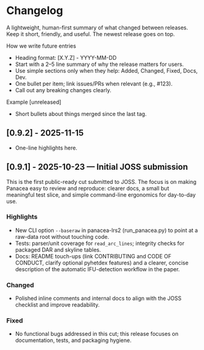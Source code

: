# Changelog

A lightweight, human-first summary of what changed between releases. Keep it short, friendly, and useful. The newest release goes on top.

How we write future entries
- Heading format: [X.Y.Z] - YYYY-MM-DD
- Start with a 2–5 line summary of why the release matters for users.
- Use simple sections only when they help: Added, Changed, Fixed, Docs, Dev.
- One bullet per item; link issues/PRs when relevant (e.g., #123).
- Call out any breaking changes clearly.

Example
[unreleased]
- Short bullets about things merged since the last tag.

## [0.9.2] - 2025-11-15
- One-line highlights here.

## [0.9.1] - 2025-10-23 — Initial JOSS submission
This is the first public-ready cut submitted to JOSS. The focus is on making Panacea easy to review and reproduce: clearer docs, a small but meaningful test slice, and simple command-line ergonomics for day-to-day use.

### Highlights
- New CLI option `--baseraw` in panacea-lrs2 (run_panacea.py) to point at a raw-data root without touching code.
- Tests: parser/unit coverage for `read_arc_lines`; integrity checks for packaged DAR and skyline tables.
- Docs: README touch-ups (link CONTRIBUTING and CODE OF CONDUCT, clarify optional pyhetdex features) and a clearer, concise description of the automatic IFU-detection workflow in the paper.

### Changed
- Polished inline comments and internal docs to align with the JOSS checklist and improve readability.

### Fixed
- No functional bugs addressed in this cut; this release focuses on documentation, tests, and packaging hygiene.

